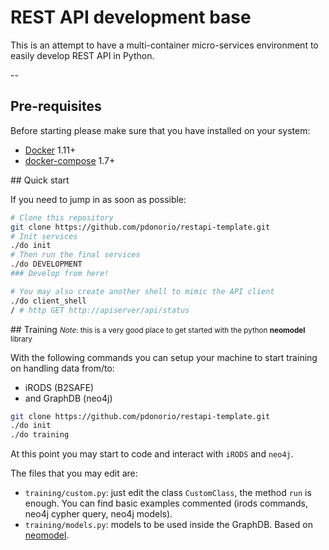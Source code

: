 
# REST API development base

This is an attempt to have a multi-container micro-services environment
to easily develop REST API in Python.

--

## Pre-requisites

Before starting please make sure that you have installed on your system:

* [Docker](http://docs.docker.com/) 1.11+
* [docker-compose](https://docs.docker.com/compose/) 1.7+

## Quick start

If you need to jump in as soon as possible:

```bash
# Clone this repository
git clone https://github.com/pdonorio/restapi-template.git
# Init services
./do init
# Then run the final services
./do DEVELOPMENT
### Develop from here!

# You may also create another shell to mimic the API client
./do client_shell
/ # http GET http://apiserver/api/status

```

## Training
<small> *Note*: this is a very good place to get started with the python **neomodel** library </small>

With the following commands you can setup your machine
to start training on handling data from/to:

* iRODS (B2SAFE)
* and GraphDB (neo4j)

```bash
git clone https://github.com/pdonorio/restapi-template.git
./do init
./do training
```

At this point you may start to code and interact with `iRODS` and `neo4j`.

The files that you may edit are:

- `training/custom.py`: just edit the class `CustomClass`, the method `run` is enough. You can find basic examples commented (irods commands, neo4j cypher query, neo4j models).
- `training/models.py`: models to be used inside the GraphDB. Based on [neomodel](neomodel.readthedocs.io).

